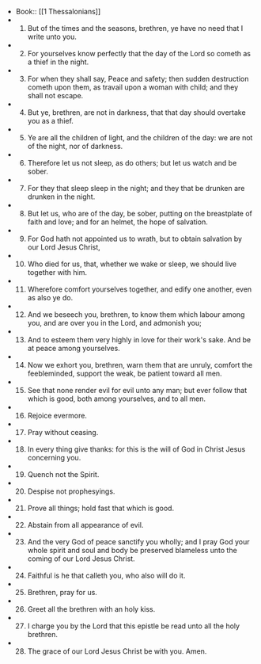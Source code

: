 - Book:: [[1 Thessalonians]]
- 1. But of the times and the seasons, brethren, ye have no need that I write unto you.
- 2. For yourselves know perfectly that the day of the Lord so cometh as a thief in the night.
- 3. For when they shall say, Peace and safety; then sudden destruction cometh upon them, as travail upon a woman with child; and they shall not escape.
- 4. But ye, brethren, are not in darkness, that that day should overtake you as a thief.
- 5. Ye are all the children of light, and the children of the day: we are not of the night, nor of darkness.
- 6. Therefore let us not sleep, as do others; but let us watch and be sober.
- 7. For they that sleep sleep in the night; and they that be drunken are drunken in the night.
- 8. But let us, who are of the day, be sober, putting on the breastplate of faith and love; and for an helmet, the hope of salvation.
- 9. For God hath not appointed us to wrath, but to obtain salvation by our Lord Jesus Christ,
- 10. Who died for us, that, whether we wake or sleep, we should live together with him.
- 11. Wherefore comfort yourselves together, and edify one another, even as also ye do.
- 12. And we beseech you, brethren, to know them which labour among you, and are over you in the Lord, and admonish you;
- 13. And to esteem them very highly in love for their work's sake. And be at peace among yourselves.
- 14. Now we exhort you, brethren, warn them that are unruly, comfort the feebleminded, support the weak, be patient toward all men.
- 15. See that none render evil for evil unto any man; but ever follow that which is good, both among yourselves, and to all men.
- 16. Rejoice evermore.
- 17. Pray without ceasing.
- 18. In every thing give thanks: for this is the will of God in Christ Jesus concerning you.
- 19. Quench not the Spirit.
- 20. Despise not prophesyings.
- 21. Prove all things; hold fast that which is good.
- 22. Abstain from all appearance of evil.
- 23. And the very God of peace sanctify you wholly; and I pray God your whole spirit and soul and body be preserved blameless unto the coming of our Lord Jesus Christ.
- 24. Faithful is he that calleth you, who also will do it.
- 25. Brethren, pray for us.
- 26. Greet all the brethren with an holy kiss.
- 27. I charge you by the Lord that this epistle be read unto all the holy brethren.
- 28. The grace of our Lord Jesus Christ be with you. Amen.

